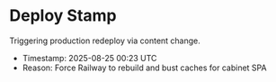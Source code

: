 # Deploy Stamp

Triggering production redeploy via content change.

- Timestamp: 2025-08-25 00:23 UTC
- Reason: Force Railway to rebuild and bust caches for cabinet SPA
